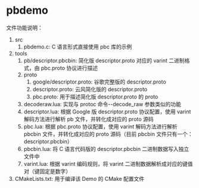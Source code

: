 # pbdemo

文件功能说明：

1. src
    1. pbdemo.c: C 语言形式直接使用 pbc 库的示例
2. tools
    1. pb/descriptor.pbcbin: 简化版 descriptor.proto 对应的 varint 二进制格式，由 pbc.proto 协议进行描述
    2. proto
        1. google/descriptor.proto: 谷歌完整版的 descriptor.proto
        2. descriptor.proto: 云风简化版的 descriptor.proto
        3. pbc.proto: 用于描述简化版 descriptor.proto 的 proto
    3. decoderaw.lua: 实现与 protoc 命令--decode_raw 参数类似的功能
    4. descriptor.lua: 根据 Google 版 descriptor.proto 协议配置，使用 varint 解码方法进行解析 pb 文件，并转化成对应的 proto 源码
    5. pbc.lua: 根据 pbc.proto 协议配置，使用 varint 解码方法进行解析 pbcbin 文件，并转化成对应的 proto 源码（目前 pbcbin 文件只有一个：descriptor.pbcbin）
    6. pbcbin.lua: 将 C 语言代码版的 descriptor.pbcbin 二进制数据写入独立文件中
    7. varint.lua: 根据 varint 编码规则，将 varint 二进制数据解析成对应的键值对（键固定是数字）
3. CMakeLists.txt: 用于编译该 Demo 的 CMake 配置文件
